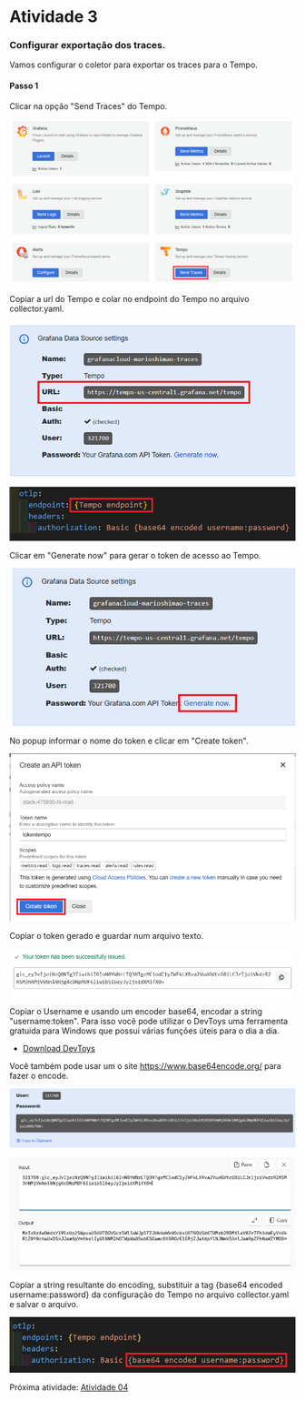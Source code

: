 # Atividade 3

### Configurar exportação dos traces.

Vamos configurar o coletor para exportar os traces para o Tempo.

#### Passo 1
Clicar na opção "Send Traces" do Tempo.

![Tempo](images/Tempo.png)

Copiar a url do Tempo e colar no endpoint do Tempo no arquivo collector.yaml.

![urltempo](images/tempendpoint.png)

![urltempocollector](images/tempourlcollector.png)

Clicar em "Generate now" para gerar o token de acesso ao Tempo.

![tempotoken](images/tempotoken.png)

No popup informar o nome do token e clicar em "Create token".

![tempotoken2](images/tempotoken2.png)


Copiar o token gerado e guardar num arquivo texto.

![tempotoken3](images/tempotoken3.png)


Copiar o Username e usando um encoder base64, encodar a string "username:token". Para isso você pode utilizar o DevToys uma ferramenta gratuida para Windows que possui várias funções úteis para o dia a dia.

- [Download DevToys](https://devtoys.app/)

Você também pode usar um o site https://www.base64encode.org/ para fazer o encode.

![tempotoken4](images/tempotoken4.png)

![tempotoken5](images/tempotoken5.png)

Copiar a string resultante do encoding, substituir a tag {base64 encoded username:password} da configuração do Tempo no arquivo collector.yaml e salvar o arquivo.

![tempotokencollector](images/tempotokencollector.png)


Próxima atividade: [Atividade 04](04-atividade.md)


